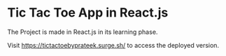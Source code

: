 # Tic Tac Toe App in React.js

The Project is made in React.js in its learning phase.

Visit https://tictactoebyprateek.surge.sh/ to access the deployed version.
